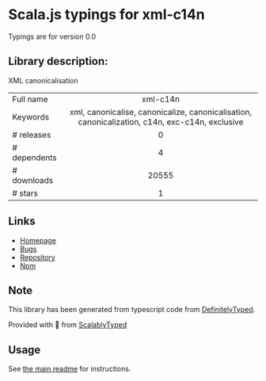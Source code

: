
# Scala.js typings for xml-c14n

Typings are for version 0.0

## Library description:
XML canonicalisation

|                    |                 |
| ------------------ | :-------------: |
| Full name          | xml-c14n |
| Keywords           | xml, canonicalise, canonicalize, canonicalisation, canonicalization, c14n, exc-c14n, exclusive |
| # releases         | 0 |
| # dependents       | 4 |
| # downloads        | 20555 |
| # stars            | 1 |

## Links
- [Homepage](https://github.com/deoxxa/xml-c14n#readme)
- [Bugs](https://github.com/deoxxa/xml-c14n/issues)
- [Repository](https://github.com/deoxxa/xml-c14n)
- [Npm](https://www.npmjs.com/package/xml-c14n)
    


## Note
This library has been generated from typescript code from [DefinitelyTyped](https://definitelytyped.org).

Provided with :purple_heart: from [ScalablyTyped](https://github.com/oyvindberg/ScalablyTyped)

## Usage
See [the main readme](../../readme.md) for instructions.


